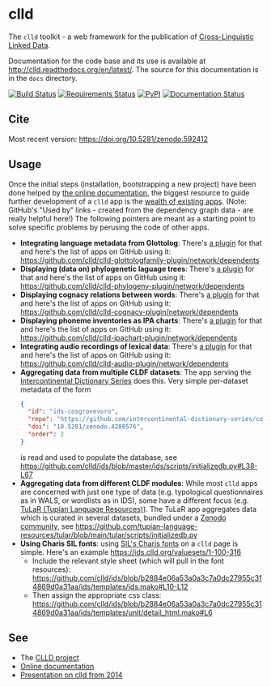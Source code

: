 # clld

The `clld` toolkit - a web framework for the publication of
[Cross-Linguistic Linked Data](https://clld.org).

Documentation for the code base and its use is available at http://clld.readthedocs.org/en/latest/. The source for this documentation is in the `docs` directory.

[![Build Status](https://github.com/clld/clld/workflows/tests/badge.svg)](https://github.com/clld/clld/actions?query=workflow%3Atests)
[![Requirements Status](https://requires.io/github/clld/clld/requirements.svg?branch=master)](https://requires.io/github/clld/clld/requirements/?branch=master)
[![PyPI](https://img.shields.io/pypi/v/clld.svg)](https://pypi.python.org/pypi/clld)
[![Documentation Status](http://readthedocs.org/projects/clld/badge/?version=latest)](http://clld.readthedocs.io/en/latest/?badge=latest)


## Cite

Most recent version:
https://doi.org/10.5281/zenodo.592412


## Usage

Once the initial steps (installation, bootstrapping a new project)
have been done helped by [the online documentation](http://clld.readthedocs.org/en/latest/),
the biggest resource to guide further development of a `clld` app
is the [wealth of existing apps](https://github.com/clld/clld/network/dependents).
(Note: GitHub's "Used by" links - created from the dependency graph data - are really
helpful here!)
The following pointers are meant as a
starting point to solve specific problems by perusing the code of other
apps.

- **Integrating language metadata from Glottolog**: There's 
  [a plugin](https://github.com/clld/clld-glottologfamily-plugin) for that
  and here's the list of apps on GitHub using it: https://github.com/clld/clld-glottologfamily-plugin/network/dependents
- **Displaying (data on) phylogenetic laguage trees**: There's
  [a plugin](https://github.com/clld/clld-phylogeny-plugin) for that
  and here's the list of apps on GitHub using it: https://github.com/clld/clld-phylogeny-plugin/network/dependents
- **Displaying cognacy relations between words**: There's
  [a plugin](https://github.com/clld/clld-cognacy-plugin) for that
  and here's the list of apps on GitHub using it: https://github.com/clld/clld-cognacy-plugin/network/dependents
- **Displaying phoneme inventories as IPA charts**: There's
  [a plugin](https://github.com/clld/clld-ipachart-plugin) for that
  and here's the list of apps on GitHub using it: https://github.com/clld/clld-ipachart-plugin/network/dependents
- **Integrating audio recordings of lexical data**: There's
  [a plugin](https://github.com/clld/clld-audio-plugin) for that
  and here's the list of apps on GitHub using it: https://github.com/clld/clld-audio-plugin/network/dependents
- **Aggregating data from multiple CLDF datasets**: The app serving the
  [Intercontinental Dictionary Series](https://ids.clld.org) does this.
  Very simple per-dataset metadata of the form
  ```json
  {
    "id": "ids-cosgrovevoro",
    "repo": "https://github.com/intercontinental-dictionary-series/cosgrovevoro",
    "doi": "10.5281/zenodo.4280576",
    "order": 2
  }
  ```
  is read and used to populate the database, see
  https://github.com/clld/ids/blob/master/ids/scripts/initializedb.py#L38-L67
- **Aggregating data from different CLDF modules**: While most `clld` apps are
  concerned with just one type of data (e.g. typological questionnaires as in WALS,
  or wordlists as in IDS), some have a different focus (e.g.
  [TuLaR (Tupían Language Resources)](https://tular.clld.org)). The TuLaR
  app aggregates data which is curated in several datasets, bundled under
  a [Zenodo community](https://zenodo.org/communities/tular), see https://github.com/tupian-language-resources/tular/blob/main/tular/scripts/initializedb.py
- **Using Charis SIL fonts**: using [SIL's Charis fonts](https://software.sil.org/charis/) on a `clld` page is simple. Here's an example
  https://ids.clld.org/valuesets/1-100-316
  - Include the relevant style sheet (which will pull in the font resources):
    https://github.com/clld/ids/blob/b2884e06a53a0a3c7a0dc27955c314869d0a31aa/ids/templates/ids.mako#L10-L12
  - Then assign the appropriate css class:
    https://github.com/clld/ids/blob/b2884e06a53a0a3c7a0dc27955c314869d0a31aa/ids/templates/unit/detail_html.mako#L6


## See

- The [CLLD project](https://clld.org)
- [Online documentation](http://clld.readthedocs.org/en/latest/)
- [Presentation on clld from 2014](https://clld.org/docs/reflex/clld.pdf)
